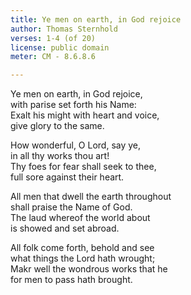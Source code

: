 ```yaml
---
title: Ye men on earth, in God rejoice
author: Thomas Sternhold
verses: 1-4 (of 20)
license: public domain
meter: CM - 8.6.8.6

---
```


Ye men on earth, in God rejoice,  
with parise set forth his Name:  
Exalt his might with heart and voice,  
give glory to the same.  

How wonderful, O Lord, say ye,  
in all thy works thou art!  
Thy foes for fear shall seek to thee,  
full sore against their heart.  

All men that dwell the earth throughout  
shall praise the Name of God.  
The laud whereof the world about  
is showed and set abroad.  

All folk come forth, behold and see  
what things the Lord hath wrought;  
Makr well the wondrous works that he  
for men to pass hath brought.  
